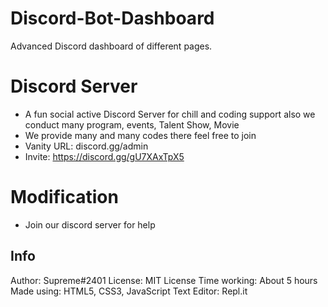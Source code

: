 # Discord-Bot-Dashboard
Advanced Discord dashboard of different pages.

# Discord Server
- A fun social active Discord Server for chill and coding support also we conduct many program, events, Talent Show, Movie
- We provide many and many codes there feel free to join 
- Vanity URL: discord.gg/admin
- Invite: https://discord.gg/gU7XAxTpX5




# Modification
- Join our discord server for help

## Info

Author: Supreme#2401
License: MIT License
Time working: About 5 hours
Made using: HTML5, CSS3, JavaScript
Text Editor: Repl.it

